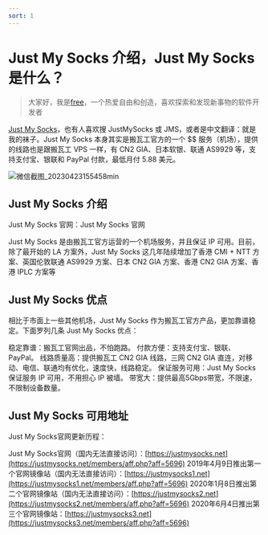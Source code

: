 ```yaml
---
sort: 1
---
```


# Just My Socks 介绍，Just My Socks 是什么？

> 大家好，我是[free](https://justmyfreedom.com/)，一个热爱自由和创造，喜欢探索和发现新事物的软件开发者
>

[Just My Socks](https://justmysocks.net/members/aff.php?aff=5696)，也有人喜欢搜 JustMySocks 或 JMS，或者是中文翻译：就是我的袜子。Just My Socks 本身其实是搬瓦工官方的一个 $$ 服务（机场），提供的线路也是跟搬瓦工 VPS 一样，有 CN2 GIA、日本软银、联通 AS9929 等，支持支付宝、银联和 PayPal 付款，最低月付 5.88 美元。

![微信截图_20230423155458min](https://image.justmyfreedom.com//static/assets/blog_img/微信截图_20230423155458min.png)


## Just My Socks 介绍
Just My Socks 官网：Just My Socks 官网

Just My Socks 是由搬瓦工官方运营的一个机场服务，并且保证 IP 可用。目前，除了最开始的 LA 方案外，Just My Socks 这几年陆续增加了香港 CMI + NTT 方案、英国伦敦联通 AS9929 方案、日本 CN2 GIA 方案、香港 CN2 GIA 方案、香港 IPLC 方案等


## Just My Socks 优点

相比于市面上一些其他机场，Just My Socks 作为搬瓦工官方产品，更加靠谱稳定。下面罗列几条 Just My Socks 优点：

稳定靠谱：搬瓦工官网出品，不怕跑路。
付款方便：支持支付宝、银联、PayPal。
线路质量高：提供搬瓦工 CN2 GIA 线路，三网 CN2 GIA 直连，对移动、电信、联通均有优化，速度快，线路稳定。
保证服务可用：Just My Socks 保证服务 IP 可用，不用担心 IP 被墙。
带宽大：提供最高5Gbps带宽，不限速，不限制设备数量。

## Just My Socks 可用地址

Just My Socks官网更新历程：

Just My Socks官网（国内无法直接访问）：[https://justmysocks.net](https://justmysocks.net/members/aff.php?aff=5696)
2019年4月9日推出第一个官网镜像站（国内无法直接访问）：[https://justmysocks1.net](https://justmysocks1.net/members/aff.php?aff=5696)
2020年1月8日推出第二个官网镜像站（国内无法直接访问）：[https://justmysocks2.net](https://justmysocks2.net/members/aff.php?aff=5696)
2020年6月4日推出第三个官网镜像站：[https://justmysocks3.net](https://justmysocks3.net/members/aff.php?aff=5696)
